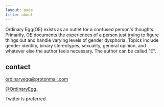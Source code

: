 ```yaml
---
layout: page
title: about
---
```


Ordinary Egg(OE) exists as an outlet for a confused person's thoughts. Primarily, OE documents the experiences of a person just trying to figure things out and handle varying levels of gender dysphoria. Topics include gender identity, binary stereotypes, sexuality, general opinion, and whatever else the author feels necessary. The author can be called "E".

## contact

[ordinaryegg@protonmail.com](emailto:ordinaryegg@protonmail.com)

[@OrdinaryEgg_](https://twitter.com/OrdinaryEgg_)

Twitter is preferred.
